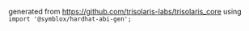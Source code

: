 generated from https://github.com/trisolaris-labs/trisolaris_core using `import '@symblox/hardhat-abi-gen';`